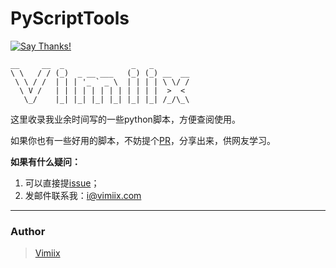 # PyScriptTools

[![Say Thanks!](https://img.shields.io/badge/Say%20Thanks-!-1EAEDB.svg)](https://saythanks.io/to/vimiix)

```
__     __  _               _   _
\ \   / / (_)  _ __ ___   (_) (_) __  __
 \ \ / /  | | | '_ ` _ \  | | | | \ \/ /
  \ V /   | | | | | | | | | | | |  >  <
   \_/    |_| |_| |_| |_| |_| |_| /_/\_\
```

这里收录我业余时间写的一些python脚本，方便查阅使用。

如果你也有一些好用的脚本，不妨提个[PR](https://github.com/vimiix/Py-Script-Tools/pulls)，分享出来，供网友学习。

**如果有什么疑问：**

1. 可以直接提[issue](https://github.com/vimiix/Py-Script-Tools/issues/new)；
2. 发邮件联系我：[i@vimiix.com](mailto:i@vimiix.com)

<hr>

### Author

> [Vimiix](http://www.vimiix.com)
